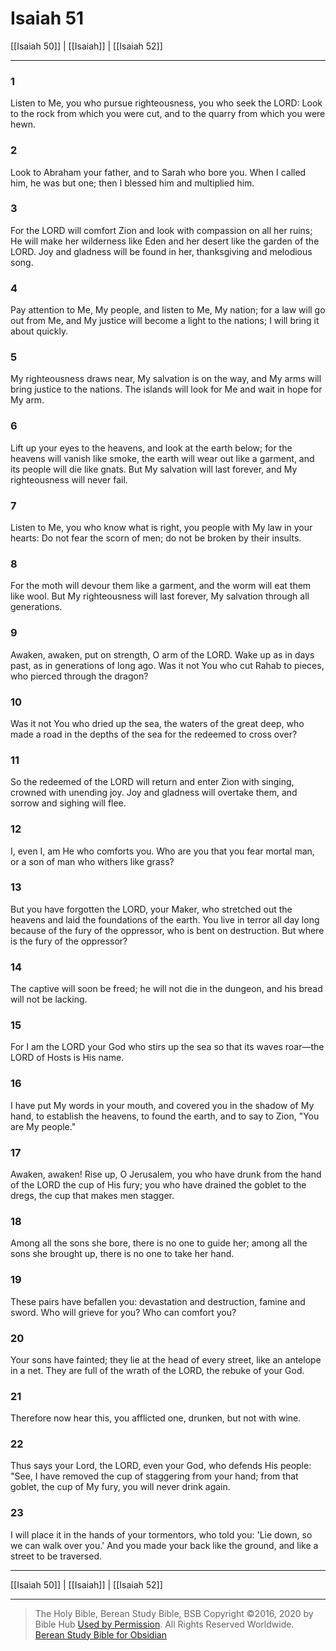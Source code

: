 # Isaiah 51

[[Isaiah 50]] | [[Isaiah]] | [[Isaiah 52]]

---

### 1
Listen to Me, you who pursue righteousness, you who seek the LORD: Look to the rock from which you were cut, and to the quarry from which you were hewn.

### 2
Look to Abraham your father, and to Sarah who bore you. When I called him, he was but one; then I blessed him and multiplied him.

### 3
For the LORD will comfort Zion and look with compassion on all her ruins; He will make her wilderness like Eden and her desert like the garden of the LORD. Joy and gladness will be found in her, thanksgiving and melodious song.

### 4
Pay attention to Me, My people, and listen to Me, My nation; for a law will go out from Me, and My justice will become a light to the nations; I will bring it about quickly.

### 5
My righteousness draws near, My salvation is on the way, and My arms will bring justice to the nations. The islands will look for Me and wait in hope for My arm.

### 6
Lift up your eyes to the heavens, and look at the earth below; for the heavens will vanish like smoke, the earth will wear out like a garment, and its people will die like gnats. But My salvation will last forever, and My righteousness will never fail.

### 7
Listen to Me, you who know what is right, you people with My law in your hearts: Do not fear the scorn of men; do not be broken by their insults.

### 8
For the moth will devour them like a garment, and the worm will eat them like wool. But My righteousness will last forever, My salvation through all generations.

### 9
Awaken, awaken, put on strength, O arm of the LORD. Wake up as in days past, as in generations of long ago. Was it not You who cut Rahab to pieces, who pierced through the dragon?

### 10
Was it not You who dried up the sea, the waters of the great deep, who made a road in the depths of the sea for the redeemed to cross over?

### 11
So the redeemed of the LORD will return and enter Zion with singing, crowned with unending joy. Joy and gladness will overtake them, and sorrow and sighing will flee.

### 12
I, even I, am He who comforts you. Who are you that you fear mortal man, or a son of man who withers like grass?

### 13
But you have forgotten the LORD, your Maker, who stretched out the heavens and laid the foundations of the earth. You live in terror all day long because of the fury of the oppressor, who is bent on destruction. But where is the fury of the oppressor?

### 14
The captive will soon be freed; he will not die in the dungeon, and his bread will not be lacking.

### 15
For I am the LORD your God who stirs up the sea so that its waves roar—the LORD of Hosts is His name.

### 16
I have put My words in your mouth, and covered you in the shadow of My hand, to establish the heavens, to found the earth, and to say to Zion, "You are My people."

### 17
Awaken, awaken! Rise up, O Jerusalem, you who have drunk from the hand of the LORD the cup of His fury; you who have drained the goblet to the dregs, the cup that makes men stagger.

### 18
Among all the sons she bore, there is no one to guide her; among all the sons she brought up, there is no one to take her hand.

### 19
These pairs have befallen you: devastation and destruction, famine and sword. Who will grieve for you? Who can comfort you?

### 20
Your sons have fainted; they lie at the head of every street, like an antelope in a net. They are full of the wrath of the LORD, the rebuke of your God.

### 21
Therefore now hear this, you afflicted one, drunken, but not with wine.

### 22
Thus says your Lord, the LORD, even your God, who defends His people: "See, I have removed the cup of staggering from your hand; from that goblet, the cup of My fury, you will never drink again.

### 23
I will place it in the hands of your tormentors, who told you: 'Lie down, so we can walk over you.' And you made your back like the ground, and like a street to be traversed.

---

[[Isaiah 50]] | [[Isaiah]] | [[Isaiah 52]]

---

> The Holy Bible, Berean Study Bible, BSB
> Copyright &copy;2016, 2020 by Bible Hub
> [Used by Permission](https://berean.bible/terms.htm). All Rights Reserved Worldwide.
> [Berean Study Bible for Obsidian](https://github.com/gapmiss/berean-study-bible-for-obsidian)

